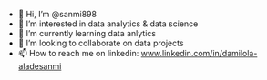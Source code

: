 - 👋 Hi, I’m @sanmi898
- 👀 I’m interested in data analytics & data science
- 🌱 I’m currently learning data anlytics
- 💞️ I’m looking to collaborate on data projects
- 📫 How to reach me on linkedin: www.linkedin.com/in/damilola-aladesanmi

<!---
sanmi898/sanmi898 is a ✨ special ✨ repository because its `README.md` (this file) appears on your GitHub profile.
You can click the Preview link to take a look at your changes.
--->
